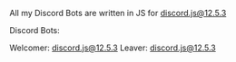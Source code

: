 All my Discord Bots are written in JS for discord.js@12.5.3

Discord Bots:

Welcomer: discord.js@12.5.3
Leaver: discord.js@12.5.3

